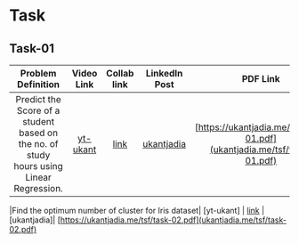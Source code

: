 # Task
## Task-01
| Problem Definition | Video Link | Collab link | LinkedIn Post | PDF Link | 
|:---------------------:|:-----------:|:-------:|:--------------:|:---------------------:|
| Predict the Score of a student based on the no.  of study hours using Linear Regression.| [yt-ukant](https://youtu.be/iyESf_ChI74) |  [link](https://colab.research.google.com/drive/1x9vvvvaO_AoH-KOKhZuTmMNwd3pk1Kie?usp=sharing) | [ukantjadia](https://www.linkedin.com/posts/ukantjadia_gripmarch23-gripmar23-tsf-activity-7041746952534827008-JHaj?utm_source=share&utm_medium=member_desktop)| [https://ukantjadia.me/tsf/task-01.pdf](ukantjadia.me/tsf/task-01.pdf)|

|Find the optimum number of cluster for Iris dataset| [yt-ukant] |  [link](https://colab.research.google.com/drive/1Xx6zxlvT4zHD2P_2nXEMO3MZUjhZjTsk?usp=sharing) | [ukantjadia]| [https://ukantjadia.me/tsf/task-02.pdf](ukantjadia.me/tsf/task-02.pdf)

